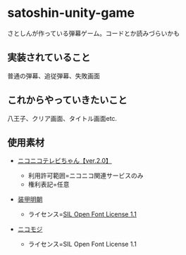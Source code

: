 # satoshin-unity-game
さとしんが作っている弾幕ゲーム。コードとか読みづらいかも

## 実装されていること
普通の弾幕、追従弾幕、失敗画面

## これからやっていきたいこと
八王子、クリア画面、タイトル画面etc.

## 使用素材

- <a href="https://commons.nicovideo.jp/material/nc177467">ニコニコテレビちゃん【ver.2.0】</a>
  - 利用許可範囲=ニコニコ関連サービスのみ
  - 権利表記=任意

- <a href="https://booth.pm/ja/items/1028555">装甲明朝</a>
  - ライセンス=<a href="https://licenses.opensource.jp/OFL-1.1/OFL-1.1.html">SIL Open Font License 1.1</a>

- <a href="https://nicofont.pupu.jp/nicomoji-plus.html">ニコモジ</a>
  - ライセンス=SIL Open Font License 1.1
